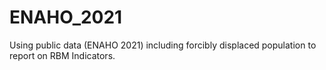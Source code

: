# ENAHO_2021

Using public data (ENAHO 2021) including forcibly displaced population to report on RBM Indicators.
